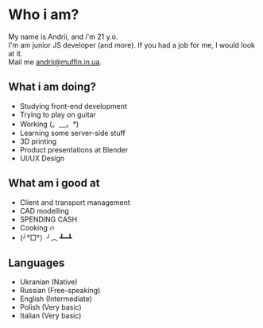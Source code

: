 # Who i am? 

My name is Andrii, and i'm 21 y.o.  
I'm am junior JS developer (and more).
If you had a job for me, I would look at it.  
Mail me <andrii@muffin.in.ua>.

## What i am doing?

- Studying front-end development
- Trying to play on guitar
- Working (。﹏。*)
- Learning some server-side stuff
- 3D printing
- Product presentations at Blender
- UI/UX Design

## What am i good at

- Client  and transport management
- CAD modelling
- SPENDING CASH
- Cooking 🔥
- (╯°□°）╯︵ ┻━┻

## Languages

- Ukranian (Native)
- Russian (Free-speaking)
- English (Intermediate)
- Polish (Very basic)
- Italian (Very basic)
  
